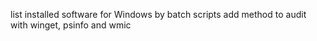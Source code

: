 list installed software for Windows by batch scripts
add method to audit with winget, psinfo and wmic